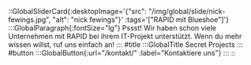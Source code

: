 ::GlobalSliderCard{:desktopImage='{"src": "/img/global/slide/nick-fewings.jpg", "alt": "nick fewings"}' :tags='["RAPID mit Blueshoe"]'}
:::GlobalParagraph{:fontSize="lg"}
Pssst! Wir haben schon viele Unternehmen mit RAPID bei ihrem IT-Projekt unterstützt. Wenn du mehr wissen willst, ruf uns einfach an!
:::
#title
:::GlobalTitle
Secret Projects
:::
#button
:::GlobalButton{:url="/kontakt/" :label="Kontaktiere uns"}
:::
::
